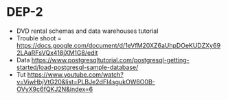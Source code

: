 # DEP-2
- DVD rental schemas and data warehouses tutorial
- Trouble shoot = https://docs.google.com/document/d/1eVfM20XZ6aUhpDOeKUDZXy692LAaRFsVQx418jXM1G8/edit
- Data https://www.postgresqltutorial.com/postgresql-getting-started/load-postgresql-sample-database/
- Tut https://www.youtube.com/watch?v=ViwHbjVtG20&list=PLBJe2dFI4sgukOW6O0B-OVyX9c6fQKJ2N&index=6
